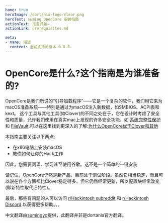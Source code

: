 ```yaml
---
home: true
heroImage: /dortania-logo-clear.png
heroText: suming OpenCore 安装指南
actionText: 准备开始→
actionLink: prerequisites.md

meta:
- name: 描述
  content: 当前支持的版本 0.8.8
---
```


# OpenCore是什么?这个指南是为谁准备的?

OpenCore是我们所说的“引导加载程序”——它是一个复杂的软件，我们用它来为macOS准备系统——特别是通过为macOS注入新数据，如SMBIOS、ACPI表和kext。 这个工具与其他工具(如Clover)的不同之处在于，它在设计时考虑了安全性和质量，允许我们使用在真实mac上发现的许多安全功能，如 [系统完整性保护](https://support.apple.com/en-ca/HT204899) 和 [FileVault](https://support.apple.com/en-ca/HT204837).可以在这里找到更深入的了解:[为什么OpenCore优于Clover和其他](why-oc.md)

本指南主要关注以下两点:

* 在x86电脑上安装macOS
* 教你如何让你的Hack工作

因此，您需要阅读、学习甚至使用谷歌。这不是一个简单的一键安装

请记住，OpenCore仍然是新产品，目前处于测试阶段。虽然它相当稳定，而且可以说在各个方面都比Clover稳定得多，但它仍然经常更新，所以配置块经常改变(即新特性取代旧特性)。

最后，那些有问题的人可以访问 [r/Hackintosh subreddit](https://www.reddit.com/r/hackintosh/) 和 [r/Hackintosh Discord](https://discord.gg/u8V7N5C) 以获得更多帮助。。。

中文翻译由[sumingyd](https://github.com/sumingyd)提供，此翻译并非是dortania官方翻译。
